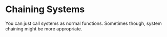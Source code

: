 # Chaining Systems

You can just call systems as normal functions. Sometimes though, system chaining might be more appropriate.